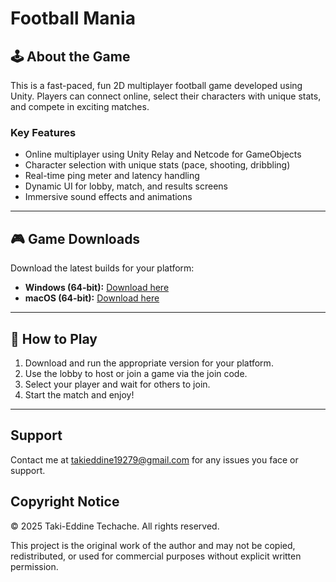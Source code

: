 # Football Mania

## 🕹️ About the Game

This is a fast-paced, fun 2D multiplayer football game developed using Unity. Players can connect online, select their characters with unique stats, and compete in exciting matches.

### Key Features
- Online multiplayer using Unity Relay and Netcode for GameObjects  
- Character selection with unique stats (pace, shooting, dribbling)  
- Real-time ping meter and latency handling  
- Dynamic UI for lobby, match, and results screens  
- Immersive sound effects and animations

---

## 🎮 Game Downloads

Download the latest builds for your platform:

- **Windows (64-bit):** [Download here](https://github.com/takieddine17/Football-Mania/releases/download/Football-Mania(Windows)/Football-Mania.exe)
- **macOS (64-bit):** [Download here](https://github.com/takieddine17/Football-Mania/releases/download/Football-Mania(MacOS)/Football.Mania.app.zip)

---

## 🚀 How to Play

1. Download and run the appropriate version for your platform.  
2. Use the lobby to host or join a game via the join code.  
3. Select your player and wait for others to join.  
4. Start the match and enjoy!

---

## Support

Contact me at takieddine19279@gmail.com for any issues you face or support. 

## Copyright Notice

© 2025 Taki-Eddine Techache. All rights reserved.

This project is the original work of the author and may not be copied, redistributed, or used for commercial purposes without explicit written permission.
